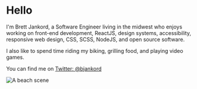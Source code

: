 # Hello

I'm Brett Jankord, a Software Engineer living in the midwest who enjoys working on front-end development, ReactJS, design systems, accessibility, responsive web design, CSS, SCSS, NodeJS, and open source software.

I also like to spend time riding my biking, grilling food, and playing video games.

You can find me on [Twitter: @bjankord](https://twitter.com/bjankord)

![A beach scene](https://media3.giphy.com/media/FjJMYGHJEBmlq/giphy.gif)
